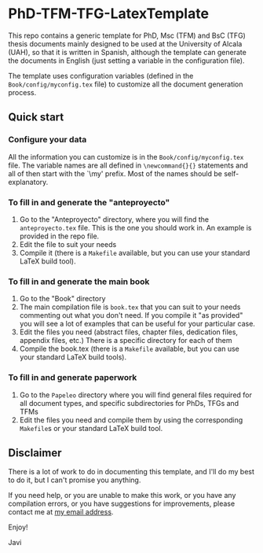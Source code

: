 # PhD-TFM-TFG-LatexTemplate

This repo contains a generic template for PhD, Msc (TFM) and BsC (TFG) thesis documents mainly designed to be used at the University of Alcala (UAH), so that it is written in Spanish, although the template can generate the documents in English (just setting a variable in the configuration file).

The template uses configuration variables (defined in the `Book/config/myconfig.tex` file) to customize all the document generation process.


## Quick start

### Configure your data

   All the information you can customize is in the `Book/config/myconfig.tex` file. The variable names are all defined in `\newcommand{}{}` statements and all of then start with the `\my' prefix. Most of the names should be self-explanatory.

### To fill in and generate the "anteproyecto"

1. Go to the "Anteproyecto" directory, where you will find the `anteproyecto.tex` file. This is the one you should work in. An example is provided in the repo file.
2. Edit the file to suit your needs
3. Compile it (there is a `Makefile` available, but you can use your standard LaTeX build tool).

### To fill in and generate the main book

1. Go to the "Book" directory
2. The main compilation file is `book.tex` that you can suit to your needs commenting out what you don't need. If you compile it "as provided" you will see a lot of examples that can be useful for your particular case.
3. Edit the files you need (abstract files, chapter files, dedication files, appendix files, etc.) There is a specific directory for each of them
4. Compile the book.tex (there is a `Makefile` available, but you can use your standard LaTeX build tools).

### To fill in and generate paperwork

1. Go to the `Papeleo` directory where you will find general files required for all document types, and specific subdirectories for PhDs, TFGs and TFMs
2. Edit the files you need and compile them by using the corresponding `Makefile`s or your standard LaTeX build tool.


## Disclaimer

There is a lot of work to do in documenting this template, and I'll do my best to do it, but I can't promise you anything. 

If you need help, or you are unable to make this work, or you have any compilation errors, or you have suggestions for improvements, please contact me at [my email address](mailto:javier.maciasguarasa@uah.es).

Enjoy!


Javi
